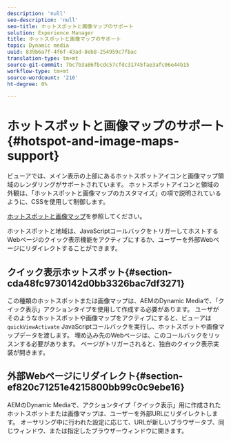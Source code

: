 ```yaml
---
description: 'null'
seo-description: 'null'
seo-title: ホットスポットと画像マップのサポート
solution: Experience Manager
title: ホットスポットと画像マップのサポート
topic: Dynamic media
uuid: 839b6a7f-4f6f-43ad-8eb8-254959c7fbac
translation-type: tm+mt
source-git-commit: 7bc7b3a86fbcdc57cfdc31745fae3afc06e44b15
workflow-type: tm+mt
source-wordcount: '216'
ht-degree: 0%

---
```



# ホットスポットと画像マップのサポート{#hotspot-and-image-maps-support}

ビューアでは、メイン表示の上部にあるホットスポットアイコンと画像マップ領域のレンダリングがサポートされています。 ホットスポットアイコンと領域の外観は、「ホットスポットと画像マップのカスタマイズ」の項で説明されているように、CSSを使用して制御します。

[ホットスポットと画像マップ](../../c-html5-aem-asset-viewers/c-html5-aem-carousel/c-html5-aem-carousel-customizingviewer/r-html5-aem-carousel-customize-hotspots-imagemaps.md#reference-2ac3cc414ef2467390bf53145f1d8d74)を参照してください。

ホットスポットと地域は、JavaScriptコールバックをトリガーしてホストするWebページのクイック表示機能をアクティブにするか、ユーザーを外部Webページにリダイレクトすることができます。

## クイック表示ホットスポット{#section-cda48fc9730142d0bb3326bac7df3271}

この種類のホットスポットまたは画像マップは、AEMのDynamic Mediaで、「クイック表示」アクションタイプを使用して作成する必要があります。 ユーザがそのようなホットスポットや画像マップをアクティブにすると、ビューアは`quickViewActivate` JavaScriptコールバックを実行し、ホットスポットや画像マップデータを渡します。 埋め込み先のWebページは、このコールバックをリッスンする必要があります。 ページがトリガーされると、独自のクイック表示実装が開きます。

## 外部Webページにリダイレクト{#section-ef820c71251e4215800bb99c0c9ebe16}

AEMのDynamic Mediaで、アクションタイプ「クイック表示」用に作成されたホットスポットまたは画像マップは、ユーザーを外部URLにリダイレクトします。 オーサリング中に行われた設定に応じて、URLが新しいブラウザータブ、同じウィンドウ、または指定したブラウザーウィンドウに開きます。
